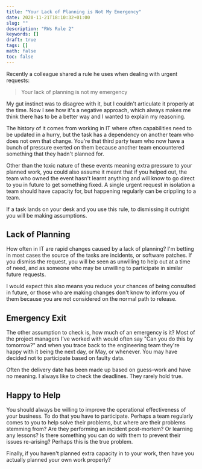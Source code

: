 ```yaml
---
title: "Your Lack of Planning is Not My Emergency"
date: 2020-11-21T18:10:32+01:00
slug: ""
description: "RWs Rule 2"
keywords: []
draft: true
tags: []
math: false
toc: false
---
```


<!--alex ignore he-she-->
Recently a colleague shared a rule he uses when dealing with urgent requests:

> Your lack of planning is not my emergency

My gut instinct was to disagree with it, but I couldn't articulate it properly at the time. Now I see how it's a negative approach, which always makes me think there has to be a better way and I wanted to explain my reasoning.

The history of it comes from working in IT where often capabilities need to be updated in a hurry, but the task has a dependency on another team who does not own that change. You're that third party team who now have a bunch of pressure exerted on them because another team encountered something that they hadn't planned for.

Other than the toxic nature of these events meaning extra pressure to your planned work, you could also assume it meant that if you helped out, the team who owned the event hasn't learnt anything and will know to go direct to you in future to get something fixed.  A single urgent request in isolation a team should have capacity for, but happening regularly can be crippling to a team.

If a task lands on your desk and you use this rule, to dismissing it outright you will be making assumptions.

## Lack of Planning

How often in IT are rapid changes caused by a lack of planning? I'm betting in most cases the source of the tasks are incidents, or software patches. If you dismiss the request, you will be seen as unwilling to help out at a time of need, and as someone who may be unwilling to participate in similar future requests.

I would expect this also means you reduce your chances of being consulted in future, or those who are making changes don't know to inform you of them because you are not considered on the normal path to release.

## Emergency Exit

The other assumption to check is, how much of an emergency is it? Most of the project managers I've worked with would often say "Can you do this by tomorrow?" and when you trace back to the engineering team they're happy with it being the next day, or May, or whenever. You may have decided not to participate based on faulty data.

Often the delivery date has been made up based on guess-work and have no meaning. I always like to check the deadlines. They rarely hold true.

## Happy to Help

You should always be willing to improve the operational effectiveness of your business. To do that you have to participate. Perhaps a team regularly comes to you to help solve their problems, but where are their problems stemming from? Are they performing an incident post-mortem? Or learning any lessons? Is there something you can do with them to prevent their issues re-arising? Perhaps this is the true problem.

Finally, if you haven't planned extra capacity in to your work, then have you actually planned your own work properly?
